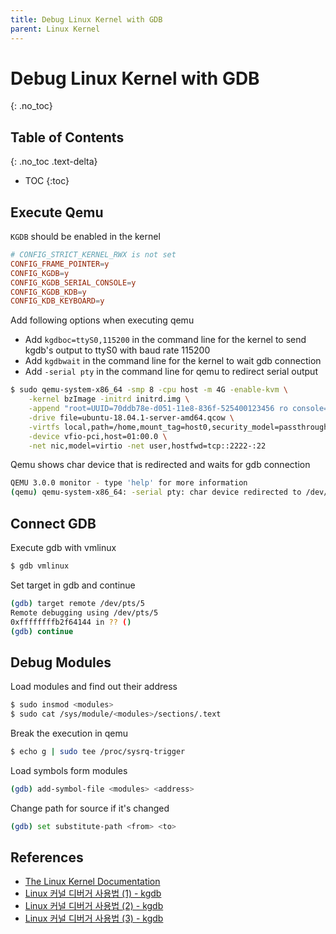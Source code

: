 ```yaml
---
title: Debug Linux Kernel with GDB
parent: Linux Kernel
---
```


# Debug Linux Kernel with GDB
{: .no_toc}

## Table of Contents
{: .no_toc .text-delta}

* TOC
{:toc}

## Execute Qemu

`KGDB` should be enabled in the kernel
```conf
# CONFIG_STRICT_KERNEL_RWX is not set
CONFIG_FRAME_POINTER=y
CONFIG_KGDB=y
CONFIG_KGDB_SERIAL_CONSOLE=y
CONFIG_KGDB_KDB=y
CONFIG_KDB_KEYBOARD=y
```

Add following options when executing qemu
* Add `kgdboc=ttyS0,115200` in the command line for the kernel to send kgdb's output to ttyS0 with baud rate 115200
* Add `kgdbwait` in the command line for the kernel to wait gdb connection
* Add `-serial pty` in the command line for qemu to redirect serial output

```sh
$ sudo qemu-system-x86_64 -smp 8 -cpu host -m 4G -enable-kvm \
	-kernel bzImage -initrd initrd.img \
	-append "root=UUID=70ddb78e-d051-11e8-836f-525400123456 ro console=ttyS0 kgdboc=ttyS0,115200 kgdbwait" -nographic -serial pty \
	-drive file=ubuntu-18.04.1-server-amd64.qcow \
	-virtfs local,path=/home,mount_tag=host0,security_model=passthrough,id=host0 \
	-device vfio-pci,host=01:00.0 \
	-net nic,model=virtio -net user,hostfwd=tcp::2222-:22
```

Qemu shows char device that is redirected and waits for gdb connection
```sh
QEMU 3.0.0 monitor - type 'help' for more information
(qemu) qemu-system-x86_64: -serial pty: char device redirected to /dev/pts/5 (label serial0)
```

## Connect GDB

Execute gdb with vmlinux
```sh
$ gdb vmlinux
```

Set target in gdb and continue
```sh
(gdb) target remote /dev/pts/5
Remote debugging using /dev/pts/5
0xffffffffb2f64144 in ?? ()
(gdb) continue
```

## Debug Modules

Load modules and find out their address
```sh
$ sudo insmod <modules>
$ sudo cat /sys/module/<modules>/sections/.text
```

Break the execution in qemu
```sh
$ echo g | sudo tee /proc/sysrq-trigger
```

Load symbols form modules
```sh
(gdb) add-symbol-file <modules> <address>
```

Change path for source if it's changed
```sh
(gdb) set substitute-path <from> <to>
```

## References
* [The Linux Kernel Documentation](https://www.kernel.org/doc/html/v4.18/dev-tools/kgdb.html)
* [Linux 커널 디버거 사용법 (1) - kgdb](http://studyfoss.egloos.com/5490783)
* [Linux 커널 디버거 사용법 (2) - kgdb](http://studyfoss.egloos.com/5491083)
* [Linux 커널 디버거 사용법 (3) - kgdb](http://studyfoss.egloos.com/5491211)
